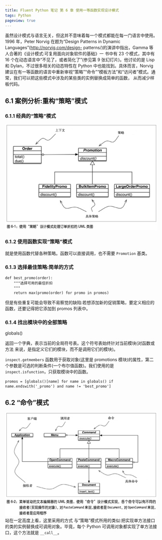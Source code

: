 ```yaml
---
title: Fluent Python 笔记 第 6 章 使用一等函数实现设计模式
tags: Python
pageview: true
---
```


虽然设计模式与语言无关，但这并不意味着每一个模式都能在每一门语言中使用。1996 年，Peter Norvig 在题为“Design Patterns in Dynamic Languages”(http://norvig.com/design- patterns/)的演讲中指出，Gamma 等人合著的《设计模式:可复用面向对象软件的基础》一 书中有 23 个模式，其中有 16 个在动态语言中“不见了，或者简化了”(参见第 9 张幻灯片)。他讨论的是 Lisp 和 Dylan，不过很多相关的动态特性在 Python 中也能找到。具体而言，Norvig 建议在有一等函数的语言中重新审视“策略”“命令”“模板方法”和“访问者”模式。通常，我们可以把这些模式中涉及的某些类的实例替换成简单的函数， 从而减少样板代码。

## 6.1 案例分析:重构“策略”模式
### 6.1.1 经典的“策略”模式
![3](https://github.com/zhangchaosd/superchao/raw/master/_posts/assets/20230212/3.png)
### 6.1.2 使用函数实现“策略”模式
就是使用函数代替各种策略。函数可以直接调用，也不需要 `Promotion` 基类。

### 6.1.3 选择最佳策略:简单的方式
```
def best_promo(order):
    """选择可用的最佳折扣
    """
    return max(promo(order) for promo in promos)
```
但是有些重复可能会导致不易察觉的缺陷:若想添加新的促销策略，要定义相应的函数，还要记得把它添加到 promos 列表中。

### 6.1.4 找出模块中的全部策略
globals()

返回一个字典，表示当前的全局符号表。这个符号表始终针对当前模块(对函数或方法 来说，是指定义它们的模块，而不是调用它们的模块)。

`inspect.getmembers` 函数用于获取对象(这里是 promotions 模块)的属性，第二个参数是可选的判断条件(一个布尔值函数)。我们使用的是 `inspect.isfunction`，只获取模块中的函数。
```
promos = [globals()[name] for name in globals() if name.endswith('_promo') and name != 'best_promo'] 
```
## 6.2 “命令”模式
![4](https://github.com/zhangchaosd/superchao/raw/master/_posts/assets/20230212/4.png)
站在一定高度上看，这里采用的方式 与“策略”模式所用的类似:把实现单方法接口的类的实例替换成可调用对象。毕竟，每个 Python 可调用对象都实现了单方法接口，这个方法就是 `__call__`。
